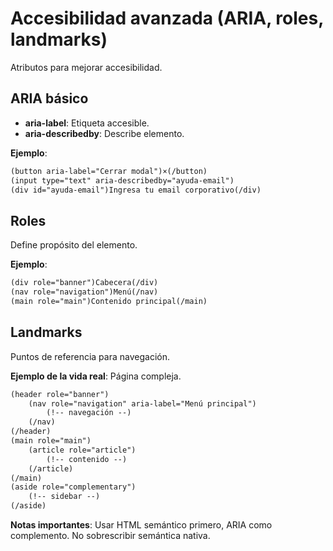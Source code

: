 # Accesibilidad avanzada (ARIA, roles, landmarks)

Atributos para mejorar accesibilidad.

## ARIA básico

- **aria-label**: Etiqueta accesible.
- **aria-describedby**: Describe elemento.

**Ejemplo**:

```html
(button aria-label="Cerrar modal")×(/button)
(input type="text" aria-describedby="ayuda-email")
(div id="ayuda-email")Ingresa tu email corporativo(/div)
```

## Roles

Define propósito del elemento.

**Ejemplo**:

```html
(div role="banner")Cabecera(/div)
(nav role="navigation")Menú(/nav)
(main role="main")Contenido principal(/main)
```

## Landmarks

Puntos de referencia para navegación.

**Ejemplo de la vida real**: Página compleja.

```html
(header role="banner")
    (nav role="navigation" aria-label="Menú principal")
        (!-- navegación --)
    (/nav)
(/header)
(main role="main")
    (article role="article")
        (!-- contenido --)
    (/article)
(/main)
(aside role="complementary")
    (!-- sidebar --)
(/aside)
```

**Notas importantes**: Usar HTML semántico primero, ARIA como complemento. No sobrescribir semántica nativa.